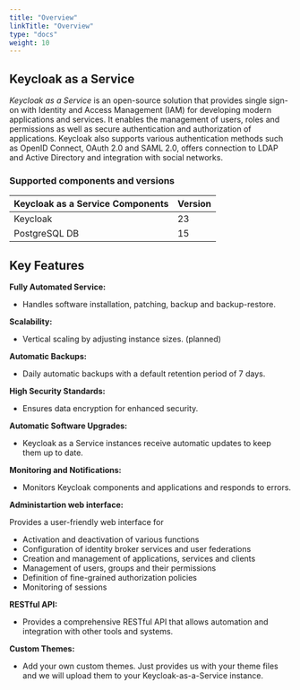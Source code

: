 ```yaml
---
title: "Overview"
linkTitle: "Overview"
type: "docs"
weight: 10
---
```


## Keycloak as a Service

*Keycloak as a Service* is an open-source solution that provides single sign-on with Identity and Access Management (IAM) for developing modern applications and services. It enables the management of users, roles and permissions as well as secure authentication and authorization of applications. Keycloak also supports various authentication methods such as OpenID Connect, OAuth 2.0 and SAML 2.0, offers connection to LDAP and Active Directory and integration with social networks.

### Supported components and versions

| Keycloak as a Service Components | Version |
|---------------------------|---------|
| Keycloak                  | 23      |
| PostgreSQL DB             | 15      |

## Key Features

**Fully Automated Service:**

- Handles software installation, patching, backup and backup-restore.

**Scalability:**

- Vertical scaling by adjusting instance sizes. (planned)

**Automatic Backups:**

- Daily automatic backups with a default retention period of 7 days.

**High Security Standards:**

- Ensures data encryption for enhanced security.

**Automatic Software Upgrades:**

- Keycloak as a Service instances receive automatic updates to keep them up to date.

**Monitoring and Notifications:**

- Monitors Keycloak components and applications and responds to errors.


**Administartion web interface:**

Provides a user-friendly web interface for

* Activation and deactivation of various functions
* Configuration of identity broker services and user federations
* Creation and management of applications, services and clients
* Management of users, groups and their permissions
* Definition of fine-grained authorization policies
* Monitoring of sessions

**RESTful API:**

- Provides a comprehensive RESTful API that allows automation and integration with other tools and systems.

**Custom Themes:**

- Add your own custom themes. Just provides us with your theme files and we will upload them to your Keycloak-as-a-Service instance.
